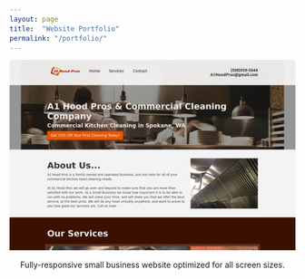```yaml
---
layout: page
title:  "Website Portfolio"
permalink: "/portfolio/"
---
```


<div style="text-align: center;">
    <img src="/assets/images/pages/portfolio/a1.png" />
    <p>Fully-responsive small business website optimized for all screen sizes.</p>
</div>